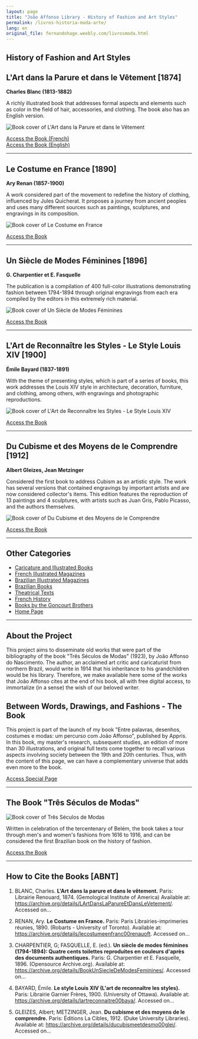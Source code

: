 ```yaml
---
layout: page
title: "João Affonso Library - History of Fashion and Art Styles"
permalink: /livros-historia-moda-arte/
lang: en
original_file: fernandohage.weebly.com/livrosmoda.html
---
```


## History of Fashion and Art Styles

## L'Art dans la Parure et dans le Vêtement [1874]

**Charles Blanc (1813-1882)**

A richly illustrated book that addresses formal aspects and elements such as color in the field of hair, accessories, and clothing. The book also has an English version.


![Book cover of L'Art dans la Parure et dans le Vêtement](/assets/images/livrosmoda-biblioteca-joao-affonso-01.png)


[Access the Book (French)](https://archive.org/details/LArtDansLaParureEtDansLeVetement/)  
[Access the Book (English)](https://archive.org/details/artindressornament00blanrich/)

---

## Le Costume en France [1890]

**Ary Renan (1857-1900)**

A work considered part of the movement to redefine the history of clothing, influenced by Jules Quicherat. It proposes a journey from ancient peoples and uses many different sources such as paintings, sculptures, and engravings in its composition.


![Book cover of Le Costume en France](/assets/images/livrosmoda-biblioteca-joao-affonso-02.png)


[Access the Book](https://archive.org/details/lecostumeenfranc00renauoft)

---

## Un Siècle de Modes Féminines [1896]

**G. Charpentier et E. Fasquelle**

The publication is a compilation of 400 full-color illustrations demonstrating fashion between 1794-1894 through original engravings from each era compiled by the editors in this extremely rich material.


![Book cover of Un Siècle de Modes Féminines](/assets/images/livrosmoda-biblioteca-joao-affonso-03.png)


[Access the Book](https://archive.org/details/BookUnSiecleDeModesFeminines/)

---

## L'Art de Reconnaître les Styles - Le Style Louis XIV [1900]

**Émile Bayard (1837-1891)**

With the theme of presenting styles, which is part of a series of books, this work addresses the Louis XIV style in architecture, decoration, furniture, and clothing, among others, with engravings and photographic reproductions.


![Book cover of L'Art de Reconnaître les Styles - Le Style Louis XIV](/assets/images/livrosmoda-biblioteca-joao-affonso-04.png)


[Access the Book](https://archive.org/details/lartreconnaitre00baya/)

---

## Du Cubisme et des Moyens de le Comprendre [1912]

**Albert Gleizes, Jean Metzinger**

Considered the first book to address Cubism as an artistic style. The work has several versions that contained engravings by important artists and are now considered collector's items. This edition features the reproduction of 13 paintings and 4 sculptures, with artists such as Juan Gris, Pablo Picasso, and the authors themselves.


![Book cover of Du Cubisme et des Moyens de le Comprendre](/assets/images/livrosmoda-biblioteca-joao-affonso-05.png)


[Access the Book](https://archive.org/details/ducubismeetdesmo00glei/)

---

## Other Categories

- [Caricature and Illustrated Books](livrosgravura.html)
- [French Illustrated Magazines](revistasfrancesas.html)
- [Brazilian Illustrated Magazines](revistasbrasileiras.html)
- [Brazilian Books](livrosbrasileirosja.html)
- [Theatrical Texts](livrosteatro.html)
- [French History](livroshistoria.html)
- [Books by the Goncourt Brothers](livosgouncourt.html)
- [Home Page](biblioteca-joao-affonso.html)

---

## About the Project

This project aims to disseminate old works that were part of the bibliography of the book "Três Séculos de Modas" (1923), by João Affonso do Nascimento. The author, an acclaimed art critic and caricaturist from northern Brazil, would write in 1914 that his inheritance to his grandchildren would be his library. Therefore, we make available here some of the works that João Affonso cites at the end of his book, all with free digital access, to immortalize (in a sense) the wish of our beloved writer.

## Between Words, Drawings, and Fashions - The Book

This project is part of the launch of my book "Entre palavras, desenhos, costumes e modas: um percurso com João Affonso", published by Appris. In this book, my master's research, subsequent studies, an edition of more than 30 illustrations, and original full texts come together to recall various aspects involving society between the 19th and 20th centuries. Thus, with the content of this page, we can have a complementary universe that adds even more to the book.

[Access Special Page](meulivro.html)

---

## The Book "Três Séculos de Modas"


![Book cover of Três Séculos de Modas](/assets/images/livrosmoda-biblioteca-joao-affonso-06.jpg)


Written in celebration of the tercentenary of Belém, the book takes a tour through men's and women's fashions from 1616 to 1916, and can be considered the first Brazilian book on the history of fashion.

[Access the Book](https://digital.bbm.usp.br/handle/bbm/2346)

---

## How to Cite the Books [ABNT]

1. BLANC, Charles. **L'Art dans la parure et dans le vêtement.** Paris: Librairie Renouard, 1874. (Gemological Institute of America) Available at: <https://archive.org/details/LArtDansLaParureEtDansLeVetement/>. Accessed on...

2. RENAN, Ary. **Le Costume en France.** Paris: Paris Librairies-imprimeries réunies, 1890. (Robarts - University of Toronto). Available at: <https://archive.org/details/lecostumeenfranc00renauoft>. Accessed on...

3. CHARPENTIER, G; FASQUELLE, E. (ed.). **Un siècle de modes féminines (1794-1894): Quatre cents toilettes reproduites en couleurs d'après des documents authentiques.** Paris: G. Charpentier et E. Fasquelle, 1896. (Opensource Archive.org). Available at: <https://archive.org/details/BookUnSiecleDeModesFeminines/>. Accessed on...

4. BAYARD, Émile. **Le style Louis XIV (L'art de reconnaître les styles).** Paris: Librairie Garnier Frères, 1900. (University of Ottawa). Available at: <https://archive.org/details/lartreconnaitre00baya/>. Accessed on...

5. GLEIZES, Albert; METZINGER, Jean. **Du cubisme et des moyens de le comprendre.** Paris: Éditions La Cibles, 1912. (Duke University Libraries). Available at: <https://archive.org/details/ducubismeetdesmo00glei/>. Accessed on...